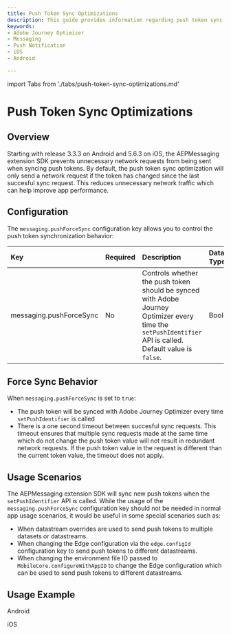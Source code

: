 ```yaml
---
title: Push Token Sync Optimizations
description: This guide provides information regarding push token sync optimizations made to prevent unnecessary network requests from being sent from your app.
keywords:
- Adobe Journey Optimizer
- Messaging
- Push Notification
- iOS
- Android

---
```

import Tabs from './tabs/push-token-sync-optimizations.md'

# Push Token Sync Optimizations

## Overview

Starting with release 3.3.3 on Android and 5.6.3 on iOS, the AEPMessaging extension SDK prevents unnecessary network requests from being sent when syncing push tokens. By default, the push token sync optimization will only send a network request if the token has changed since the last succesful sync request. This reduces unnecessary network traffic which can help improve app performance.

## Configuration

The `messaging.pushForceSync` configuration key allows you to control the push token synchronization behavior:

| Key | Required | Description | Data Type | Operating System |
| :--- | :--- | :--- | :--- | :--- |
| messaging.pushForceSync | No | Controls whether the push token should be synced with Adobe Journey Optimizer every time the `setPushIdentifier` API is called. Default value is `false`. | Boolean | Android/iOS |

## Force Sync Behavior

When `messaging.pushForceSync` is set to `true`:

* The push token will be synced with Adobe Journey Optimizer every time `setPushIdentifier` is called
* There is a one second timeout between succesful sync requests. This timeout ensures that multiple sync requests made at the same time which do not change the push token value will not result in redundant network requests. If the push token value in the request is different than the current token value, the timeout does not apply.

## Usage Scenarios

The AEPMessaging extension SDK will sync new push tokens when the `setPushIdentifier` API is called. While the usage of the `messaging.pushForceSync` configuration key should not be needed in normal app usage scenarios, it would be useful in some special scenarios such as:

* When datastream overrides are used to send push tokens to multiple datasets or datastreams.
* When changing the Edge configuration via the `edge.configId` configuration key to send push tokens to different datastreams.
* When changing the environment file ID passed to `MobileCore.configureWithAppID` to change the Edge configuration which can be used to send push tokens to different datastreams.

## Usage Example

<TabsBlock orientation="horizontal" slots="heading, content" repeat="2"/>

Android

<Tabs query="platform=android&task=usage-example"/>

iOS

<Tabs query="platform=ios&task=usage-example"/>

